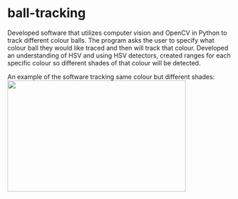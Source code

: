 # ball-tracking

Developed software that utilizes computer vision and OpenCV in Python to track different colour balls. The program asks the user to specify what colour ball they would like traced and then will track that colour. Developed an understanding of HSV and using HSV detectors, created ranges for each specific colour so different shades of that colour will be detected.

An example of the software tracking same colour but different shades:
<br>
<img src="https://github.com/matthewswitt/ball-tracking/blob/main/DemoTrack/green.gif" width="400" height="250" align="left">
